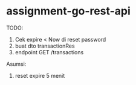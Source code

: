 # assignment-go-rest-api

TODO: 
1. Cek expire < Now di reset password
2. buat dto transactionRes
4. endpoint GET /transactions

Asumsi:
1. reset expire 5 menit